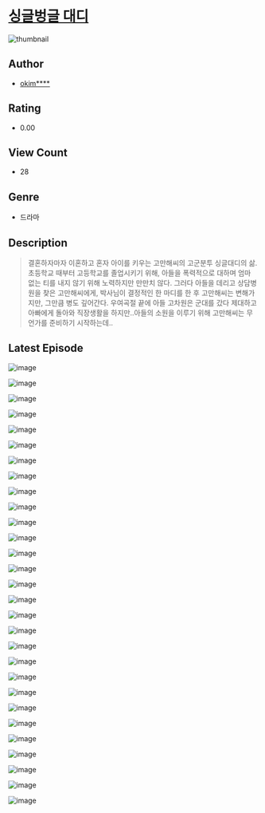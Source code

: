 # [싱글벙글 대디](https://comic.naver.com/challenge/list?titleId=810372)
![thumbnail](https://image-comic.pstatic.net/user_contents_data/challenge_comic/2023/05/23/upload_3919085383557669172_480x623.jpeg)

## Author
- [okim****](https://comic.naver.com/artistTitle?id=366882)

## Rating
- 0.00

## View Count
- 28

## Genre
- 드라마

## Description
> 결혼하자마자 이혼하고 혼자 아이를 키우는 고만해씨의 고군분투 싱글대디의 삶. 초등학교 때부터 고등학교를 졸업시키기 위해, 아들을 폭력적으로 대하며 엄마 없는 티를 내지 않기 위해 노력하지만 만만치 않다. 그러다 아들을 데리고 상담병원을 찾은 고만해씨에게, 박사님이 결정적인 한 마디를 한 후 고만해씨는 변해가지만, 그만큼 병도 깊어간다. 우여곡절 끝에 아들 고차원은 군대를 갔다 제대하고 아빠에게 돌아와 직장생활을 하지만..아들의 소원을 이루기 위해 고만해씨는 무언가를 준비하기 시작하는데..


## Latest Episode
![image](https://image-comic.pstatic.net/user_contents_data/challenge_comic/2023/05/23/366882/upload_7233117882571579953.jpeg)

![image](https://image-comic.pstatic.net/user_contents_data/challenge_comic/2023/05/23/366882/upload_7016996579868828259.jpeg)

![image](https://image-comic.pstatic.net/user_contents_data/challenge_comic/2023/05/23/366882/upload_3474354717786781026.jpeg)

![image](https://image-comic.pstatic.net/user_contents_data/challenge_comic/2023/05/23/366882/upload_7148956873091670584.jpeg)

![image](https://image-comic.pstatic.net/user_contents_data/challenge_comic/2023/05/23/366882/upload_7377566227720724789.jpeg)

![image](https://image-comic.pstatic.net/user_contents_data/challenge_comic/2023/05/23/366882/upload_7306301380744394340.jpeg)

![image](https://image-comic.pstatic.net/user_contents_data/challenge_comic/2023/05/23/366882/upload_7378075304993108835.jpeg)

![image](https://image-comic.pstatic.net/user_contents_data/challenge_comic/2023/05/23/366882/upload_7148674101034563891.jpeg)

![image](https://image-comic.pstatic.net/user_contents_data/challenge_comic/2023/05/23/366882/upload_7089007092495037751.jpeg)

![image](https://image-comic.pstatic.net/user_contents_data/challenge_comic/2023/05/23/366882/upload_3991373650941522529.jpeg)

![image](https://image-comic.pstatic.net/user_contents_data/challenge_comic/2023/05/23/366882/upload_3617572914724026212.jpeg)

![image](https://image-comic.pstatic.net/user_contents_data/challenge_comic/2023/05/23/366882/upload_3906368247367611745.jpeg)

![image](https://image-comic.pstatic.net/user_contents_data/challenge_comic/2023/05/23/366882/upload_3630804240101368376.jpeg)

![image](https://image-comic.pstatic.net/user_contents_data/challenge_comic/2023/05/23/366882/upload_3760899753751164261.jpeg)

![image](https://image-comic.pstatic.net/user_contents_data/challenge_comic/2023/05/23/366882/upload_3617905865689150001.jpeg)

![image](https://image-comic.pstatic.net/user_contents_data/challenge_comic/2023/05/23/366882/upload_3775816599603458406.jpeg)

![image](https://image-comic.pstatic.net/user_contents_data/challenge_comic/2023/05/23/366882/upload_3918757518672932917.jpeg)

![image](https://image-comic.pstatic.net/user_contents_data/challenge_comic/2023/05/23/366882/upload_7366026659094737464.jpeg)

![image](https://image-comic.pstatic.net/user_contents_data/challenge_comic/2023/05/23/366882/upload_7306020807660430384.jpeg)

![image](https://image-comic.pstatic.net/user_contents_data/challenge_comic/2023/05/23/366882/upload_7364285029183141987.jpeg)

![image](https://image-comic.pstatic.net/user_contents_data/challenge_comic/2023/05/23/366882/upload_3544956545457611572.jpeg)

![image](https://image-comic.pstatic.net/user_contents_data/challenge_comic/2023/05/23/366882/upload_7089054165299837029.jpeg)

![image](https://image-comic.pstatic.net/user_contents_data/challenge_comic/2023/05/23/366882/upload_3919082994733954150.jpeg)

![image](https://image-comic.pstatic.net/user_contents_data/challenge_comic/2023/05/23/366882/upload_3702912378068886327.jpeg)

![image](https://image-comic.pstatic.net/user_contents_data/challenge_comic/2023/05/23/366882/upload_3690474715487823157.jpeg)

![image](https://image-comic.pstatic.net/user_contents_data/challenge_comic/2023/05/23/366882/upload_3763091977235149621.jpeg)

![image](https://image-comic.pstatic.net/user_contents_data/challenge_comic/2023/05/23/366882/upload_7089850426453025591.jpeg)

![image](https://image-comic.pstatic.net/user_contents_data/challenge_comic/2023/05/23/366882/upload_3762866578223489633.jpeg)

![image](https://image-comic.pstatic.net/user_contents_data/challenge_comic/2023/05/23/366882/upload_3559027000036571185.jpeg)
